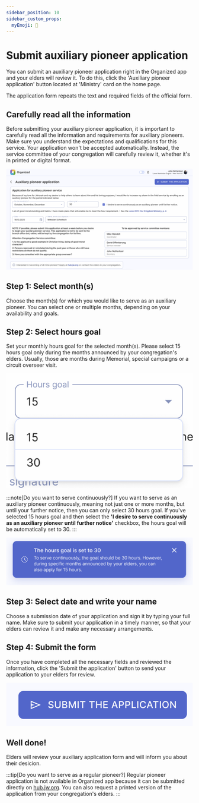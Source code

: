 ```yaml
---
sidebar_position: 10
sidebar_custom_props:
  myEmoji: 📝
---
```


# Submit auxiliary pioneer application

You can submit an auxiliary pioneer application right in the Organized app and your elders will review it. To do this, click the 'Auxiliary pioneer application' button located at 'Ministry' card on the home page.

The application form repeats the text and required fields of the official form.

## Carefully read all the information

Before submitting your auxiliary pioneer application, it is important to carefully read all the information and requirements for auxiliary pioneers. Make sure you understand the expectations and qualifications for this service. Your application won't be accepted automatically. Instead, the service committee of your congregation will carefully review it, whether it's in printed or digital format.

![Auxiliary pioneer application in Organized app](./img/pio-form.png)

## Step 1: Select month(s)

Choose the month(s) for which you would like to serve as an auxiliary pioneer. You can select one or multiple months, depending on your availability and goals.

## Step 2: Select hours goal

Set your monthly hours goal for the selected month(s). Please select 15 hours goal only during the months announced by your congregation's elders. Usually, those are months during Memorial, special campaigns or a circuit overseer visit.

![Pioneer hours goal](./img/hours-goal.png)

:::note[Do you want to serve continuously?]
If you want to serve as an auxiliary pioneer continuously, meaning not just one or more months, but until your further notice, then you can only select 30 hours goal. If you've selected 15 hours goal and then select the **'I desire to serve continuously as an auxiliary pioneer until further notice'** checkbox, the hours goal will be automatically set to 30.
:::

![30 hours pioneer goal](./img/continuous-goal.png)

## Step 3: Select date and write your name

Choose a submission date of your application and sign it by typing your full name. Make sure to submit your application in a timely manner, so that your elders can review it and make any necessary arrangements.

## Step 4: Submit the form

Once you have completed all the necessary fields and reviewed the information, click the 'Submit the application' button to send your application to your elders for review.

![Submit the application](./img/submit.png)

## Well done!

Elders will review your auxiliary application form and will inform you about their desicion.

:::tip[Do you want to serve as a regular pioneer?]
Regular pioneer application is not available in Organized app because it can be submitted directly on [hub.jw.org](https://hub.jw.org/). You can also request a printed version of the application from your congregation's elders.
:::
